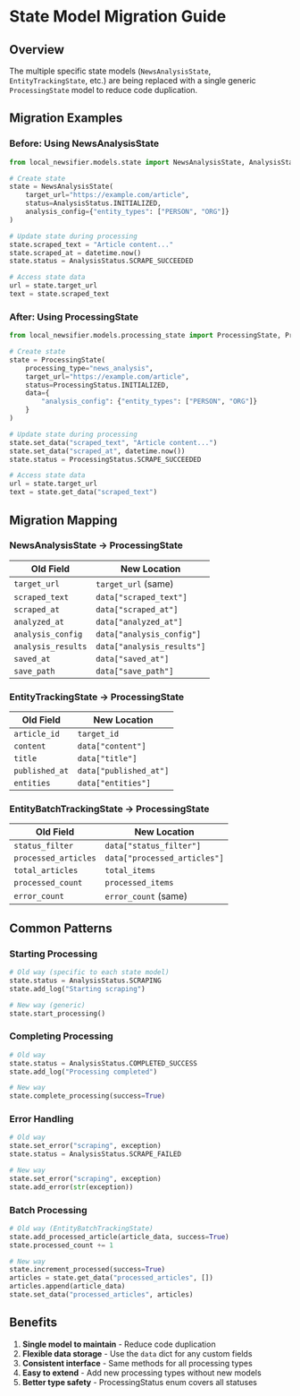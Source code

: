 # State Model Migration Guide

## Overview

The multiple specific state models (`NewsAnalysisState`, `EntityTrackingState`, etc.) are being replaced with a single generic `ProcessingState` model to reduce code duplication.

## Migration Examples

### Before: Using NewsAnalysisState

```python
from local_newsifier.models.state import NewsAnalysisState, AnalysisStatus

# Create state
state = NewsAnalysisState(
    target_url="https://example.com/article",
    status=AnalysisStatus.INITIALIZED,
    analysis_config={"entity_types": ["PERSON", "ORG"]}
)

# Update state during processing
state.scraped_text = "Article content..."
state.scraped_at = datetime.now()
state.status = AnalysisStatus.SCRAPE_SUCCEEDED

# Access state data
url = state.target_url
text = state.scraped_text
```

### After: Using ProcessingState

```python
from local_newsifier.models.processing_state import ProcessingState, ProcessingStatus

# Create state
state = ProcessingState(
    processing_type="news_analysis",
    target_url="https://example.com/article",
    status=ProcessingStatus.INITIALIZED,
    data={
        "analysis_config": {"entity_types": ["PERSON", "ORG"]}
    }
)

# Update state during processing
state.set_data("scraped_text", "Article content...")
state.set_data("scraped_at", datetime.now())
state.status = ProcessingStatus.SCRAPE_SUCCEEDED

# Access state data
url = state.target_url
text = state.get_data("scraped_text")
```

## Migration Mapping

### NewsAnalysisState → ProcessingState

| Old Field | New Location |
|-----------|--------------|
| `target_url` | `target_url` (same) |
| `scraped_text` | `data["scraped_text"]` |
| `scraped_at` | `data["scraped_at"]` |
| `analyzed_at` | `data["analyzed_at"]` |
| `analysis_config` | `data["analysis_config"]` |
| `analysis_results` | `data["analysis_results"]` |
| `saved_at` | `data["saved_at"]` |
| `save_path` | `data["save_path"]` |

### EntityTrackingState → ProcessingState

| Old Field | New Location |
|-----------|--------------|
| `article_id` | `target_id` |
| `content` | `data["content"]` |
| `title` | `data["title"]` |
| `published_at` | `data["published_at"]` |
| `entities` | `data["entities"]` |

### EntityBatchTrackingState → ProcessingState

| Old Field | New Location |
|-----------|--------------|
| `status_filter` | `data["status_filter"]` |
| `processed_articles` | `data["processed_articles"]` |
| `total_articles` | `total_items` |
| `processed_count` | `processed_items` |
| `error_count` | `error_count` (same) |

## Common Patterns

### Starting Processing

```python
# Old way (specific to each state model)
state.status = AnalysisStatus.SCRAPING
state.add_log("Starting scraping")

# New way (generic)
state.start_processing()
```

### Completing Processing

```python
# Old way
state.status = AnalysisStatus.COMPLETED_SUCCESS
state.add_log("Processing completed")

# New way
state.complete_processing(success=True)
```

### Error Handling

```python
# Old way
state.set_error("scraping", exception)
state.status = AnalysisStatus.SCRAPE_FAILED

# New way
state.set_error("scraping", exception)
state.add_error(str(exception))
```

### Batch Processing

```python
# Old way (EntityBatchTrackingState)
state.add_processed_article(article_data, success=True)
state.processed_count += 1

# New way
state.increment_processed(success=True)
articles = state.get_data("processed_articles", [])
articles.append(article_data)
state.set_data("processed_articles", articles)
```

## Benefits

1. **Single model to maintain** - Reduce code duplication
2. **Flexible data storage** - Use the `data` dict for any custom fields
3. **Consistent interface** - Same methods for all processing types
4. **Easy to extend** - Add new processing types without new models
5. **Better type safety** - ProcessingStatus enum covers all statuses
